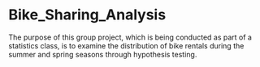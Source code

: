 # Bike_Sharing_Analysis


The purpose of this group project, which is being conducted as part of a statistics class, is to examine the distribution of bike rentals during the summer and spring seasons through hypothesis testing.
